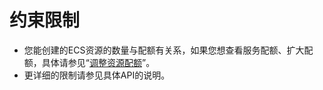 # 约束限制<a name="ZH-CN_TOPIC_0170928000"></a>

-   您能创建的ECS资源的数量与配额有关系，如果您想查看服务配额、扩大配额，具体请参见“[调整资源配额](https://support.huaweicloud.com/usermanual-ecs/zh-cn_topic_0126152562.html)”。
-   更详细的限制请参见具体API的说明。

